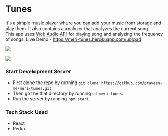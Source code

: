 # Tunes

It's a simple music player where you can add your music from storage and play them. It also contains a analyzer that analyzes the current song.<br>
This app uses [Web Audio API](https://developer.mozilla.org/en-US/docs/Web/API/Web_Audio_API) for playing song and analyzing the frequency of songs.
Live Demo - https://meri-tunes.herokuapp.com/upload

![]('./src/images/app-pic2.png')

![]('./src/images/app-pic2.png')

### Start Development Server
* First clone the repo by running `git clone https://github.com/praveen-me/meri-tunes.git`.
* Then go the that directory by running `cd meri-tunes`.
* Run the server by running `npm start`.

### Tech Stack Used
* React
* Redux
